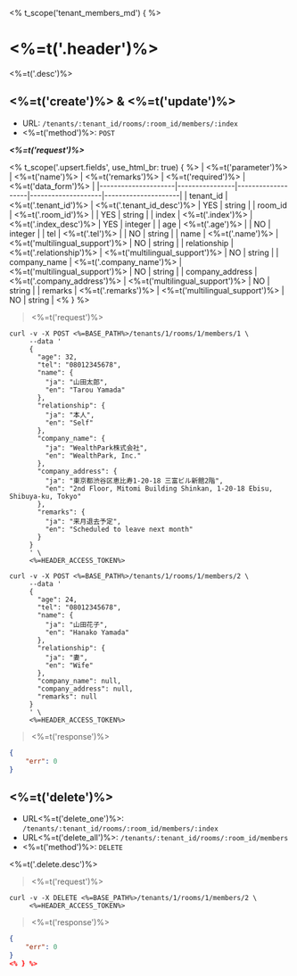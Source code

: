 <% t_scope('tenant_members_md') { %>
# <%=t('.header')%>

<%=t('.desc')%>

## <%=t('create')%> & <%=t('update')%>

- URL: `/tenants/:tenant_id/rooms/:room_id/members/:index`
- <%=t('method')%>: `POST`

***<%=t('request')%>***

<% t_scope('.upsert.fields', use_html_br: true) { %>
| <%=t('parameter')%> | <%=t('name')%> | <%=t('remarks')%> | <%=t('required')%> | <%=t('data_form')%> |
|---------------------|----------------|-------------------|--------------------|---------------------|
| tenant_id | <%=t('.tenant_id')%> | <%=t('.tenant_id_desc')%> | YES | string |
| room_id | <%=t('.room_id')%> | | YES | string |
| index | <%=t('.index')%> | <%=t('.index_desc')%> | YES | integer |
| age | <%=t('.age')%> | | NO | integer |
| tel | <%=t('.tel')%> | | NO | string |
| name | <%=t('.name')%> | <%=t('multilingual_support')%> | NO | string |
| relationship | <%=t('.relationship')%> | <%=t('multilingual_support')%> | NO | string |
| company_name | <%=t('.company_name')%> | <%=t('multilingual_support')%> | NO | string |
| company_address | <%=t('.company_address')%> | <%=t('multilingual_support')%> | NO | string |
| remarks | <%=t('.remarks')%> | <%=t('multilingual_support')%> | NO | string |
<% } %>

> <%=t('request')%>

```shell
curl -v -X POST <%=BASE_PATH%>/tenants/1/rooms/1/members/1 \
     --data '
     {
       "age": 32,
       "tel": "08012345678",
       "name": {
         "ja": "山田太郎",
         "en": "Tarou Yamada"
       },
       "relationship": {
         "ja": "本人",
         "en": "Self"
       },
       "company_name": {
         "ja": "WealthPark株式会社",
         "en": "WealthPark, Inc."
       },
       "company_address": {
         "ja": "東京都渋谷区恵比寿1-20-18 三富ビル新館2階",
         "en": "2nd Floor, Mitomi Building Shinkan, 1-20-18 Ebisu, Shibuya-ku, Tokyo"
       },
       "remarks": {
         "ja": "来月退去予定",
         "en": "Scheduled to leave next month"
       }
     }
     ' \
     <%=HEADER_ACCESS_TOKEN%>
```

```shell
curl -v -X POST <%=BASE_PATH%>/tenants/1/rooms/1/members/2 \
     --data '
     {
       "age": 24,
       "tel": "08012345678",
       "name": {
         "ja": "山田花子",
         "en": "Hanako Yamada"
       },
       "relationship": {
         "ja": "妻",
         "en": "Wife"
       },
       "company_name": null,
       "company_address": null,
       "remarks": null
     }
     ' \
     <%=HEADER_ACCESS_TOKEN%>
```

> <%=t('response')%>

```json
{
    "err": 0
}
```

## <%=t('delete')%>

- URL<%=t('delete_one')%>: `/tenants/:tenant_id/rooms/:room_id/members/:index`
- URL<%=t('delete_all')%>: `/tenants/:tenant_id/rooms/:room_id/members`
- <%=t('method')%>: `DELETE`

<%=t('.delete.desc')%>

> <%=t('request')%>

```shell
curl -v -X DELETE <%=BASE_PATH%>/tenants/1/rooms/1/members/2 \
     <%=HEADER_ACCESS_TOKEN%>
```

> <%=t('response')%>

```json
{
    "err": 0
}
<% } %>
